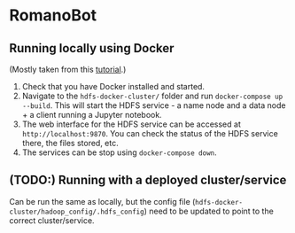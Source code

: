 # RomanoBot

## Running locally using Docker

(Mostly taken from this [tutorial](https://bytemedirk.medium.com/setting-up-an-hdfs-cluster-with-docker-compose-a-step-by-step-guide-4541cd15b168).)

1. Check that you have Docker installed and started.
2. Navigate to the `hdfs-docker-cluster/` folder and run `docker-compose up --build`. This will start the HDFS service - a name node and a data node + a client running a Jupyter notebook.
3. The web interface for the HDFS service can be accessed at `http://localhost:9870`. You can check the status of the HDFS service there, the files stored, etc.
4. The services can be stop using `docker-compose down`.

## (TODO:) Running with a deployed cluster/service

Can be run the same as locally, but the config file (`hdfs-docker-cluster/hadoop_config/.hdfs_config`) need to be updated to point to the correct cluster/service.

